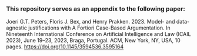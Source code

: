 ### This repository serves as an appendix to the following paper:

Joeri G.T. Peters, Floris J. Bex, and Henry Prakken. 2023. Model- and data-agnostic justifications with A Fortiori Case-Based Argumentation. In Nineteenth International Conference on Artificial Intelligence and Law (ICAIL 2023), June 19–23, 2023, Braga, Portugal. ACM, New York, NY, USA, 10 pages. 
https://doi.org/10.1145/3594536.3595164
